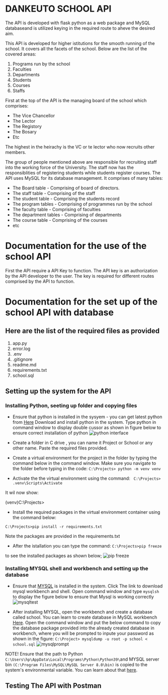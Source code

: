 # DANKEUTO SCHOOL API
The API is developed with flask python as a web package and MySQL databaseand is utilized keying in the required route to aheve the desired aim.

This API is developed for higher istitutions for the smooth running of the school. It covers all the facets of the school. Below are the list of the covered areas:
1. Programs run by the school
2. Faculties 
3. Departments
4. Students
4. Courses
3. Staffs

First at the top of the API is the managing board of the school which comprises:
* The Vice Chancellor
* The Lector
* The Registory
* The Bosary
* Etc

The highest in the heirachy is the VC or te lector who now recruits other members.

The group of people mentioned above are responsible for recruiting staff into the working force of the University. The staff now has the responsiblities of registering students while students register courses. 
The API uses MySQL for its database management. It comprises of many tables:
* The Board table - Comprising of board of directors.
* The staff table - Comprising of the staff
* The student table - Comprising the students record
* The program tables - Comprising of programmes run by the school
* The faculty table - Comprising of faculties
* The department tables - Comprising of departments
* The course table - Comprising of the courses
* etc

# Documentation for the use of the school API 

First the API require a API Key to function. The API key is an authorization by the API developer to the user. The key is required for different routes comprised by the API to function. 

# Documentation for the set up of the school API with database
## Here are the list of the required files as provided
1. app.py
2. error.log
3. .env
1. .gitignore
4. readme.md
5. requirements.txt
6. school.sql

## Setting up the system for the API
### Installing Python, seeting up folder and copying files
* Ensure that python is installed in the sysyem - you can get latest python from [Here](https://www.python.org/downloads/) Download and install python in the system. Type python in command window to display double cussor as shown in figure below to ensure correct installation of python
  ![python interface](https://github.com/user-attachments/assets/9b474ec6-ebac-46ec-837c-b8038a7269aa)


* Create a folder in C drive , you can name it Project or School or any other name. Paste the required files provided.
* Create a virtual environment for the project in the folder by typing the command below in the command window. Make sure you navigate to the folder before typing in the code:
    `C:\Projects> python -m venv venv`
* Activate the the virtual environment using the command:
    ` C:\Projects> .venv\Scripts\Activate`

It wil now show: 

(venv)C:\Projects>
* Install the required packages in the virtual environment container using the  command below:

`C:\Projects>pip install -r requirements.txt`

 Note the packages are provided in the requirements.txt
    
* After the istallation you can type the command:
    `C:\Projects>pip freeze` 

to see the installed packages as shown below;
![pip freeze](https://github.com/user-attachments/assets/0395ee96-69f3-4924-b32a-4f6778945c10)


### Installing MYSQL shell and workbench and setting up the database
* Ensure that [MYSQL](https://www.mysql.com/downloads/ "Click to download MYSQL") is installed in the system. Click The link to download mysql workbench and shell. Open command window and type `mysqlsh` to display the figure below to ensure that Mysql is working correctly
  ![mysqltest](https://github.com/user-attachments/assets/888170bd-cf51-4f31-8e66-240f8cff0851)

* After installing MYSQL, open the workbench and create a database called school. You can learn to create database in MySQL workbench [Here](https://stackoverflow.com/questions/5515745/create-a-new-database-with-mysql-workbench "Create database in MySQL Workbench").
Open the command window and put the below command to copy the database package provided into the already created database in workbench, where you will be prompted to inpute your password as shown in the figure:
    `C:\Project> mysqldump -u root -p school < school.sql`
![mysqlprompt](https://github.com/user-attachments/assets/332b8cd7-1aec-48eb-8e23-46bf0d988304)

NOTE! Ensure that the path to Python   `C:\Users\hp\AppData\Local\Programs\Python\Python39\`and  MYSQL server bin `(C:\Program Files\MySQL\MySQL Server 8.0\bin)` is copied to the system's environmental variable. You can learn about that [here](https://www3.ntu.edu.sg/home/ehchua/programming/howto/Environment_Variables.html). 
## Testing The API with Postman
